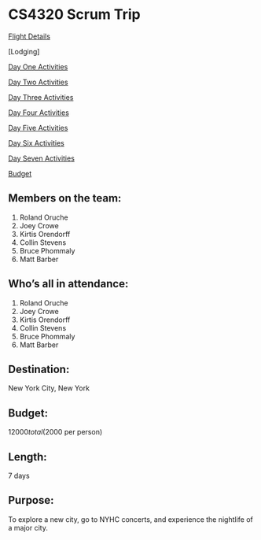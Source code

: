 # CS4320 Scrum Trip

[Flight Details](FlightsFile.md)

[Lodging]

[Day One Activities](Day1Activities.md)

[Day Two Activities](dayTwoActivities.md)

[Day Three Activities](DayThreeActivities&Food.md)

[Day Four Activities](DayFourActivities.md)

[Day Five Activities](DayFiveActivities.md)

[Day Six Activities](DaySixActivities.md)

[Day Seven Activities](Day7Activites.md)

[Budget](CS4320TripMasterBudget.md)

## Members on the team:
1.	Roland Oruche
2.	Joey Crowe
3.	Kirtis Orendorff
4.	Collin Stevens
5.	Bruce Phommaly
6.	Matt Barber

## Who’s all in attendance:
1.	Roland Oruche
2.	Joey Crowe
3.	Kirtis Orendorff
4.	Collin Stevens
5.	Bruce Phommaly
6.	Matt Barber

## Destination:
New York City, New York

## Budget:
$12000 total ($2000 per person)

## Length:
7 days

## Purpose:
To explore a new city, go to NYHC concerts, and experience the nightlife of a major city.

